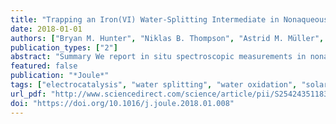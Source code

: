 ```yaml
---
title: "Trapping an Iron(VI) Water-Splitting Intermediate in Nonaqueous Media"
date: 2018-01-01
authors: ["Bryan M. Hunter", "Niklas B. Thompson", "Astrid M. Müller", "George R. Rossman", "Michael G. Hill", "Jay R. Winkler", "Harry B. Gray"]
publication_types: ["2"]
abstract: "Summary We report in situ spectroscopic measurements in nonaqueous media designed to trap an exceptionally strong oxidant generated electrochemically from an iron-containing nickel layered double hydroxide ([NiFe]-LDH) material. Anodic polarization of this material in acetonitrile produces metal-oxo vibrational spectroscopic signatures along with an extremely narrow near-infrared luminescence peak that strongly indicate that the reactive intermediate is cis-dioxo-iron(VI). Chemical trapping experiments reveal that addition of H<sub>2</sub>O to the polarized electrochemical cell produces hydrogen peroxide; and, most importantly, addition of HO<sup>&minus</sup> generates oxygen. Repolarization of the electrode restores the iron(VI) spectroscopic features, confirming that the high-valent oxo complex is active in the electrocatalytic water oxidation cycle."
featured: false
publication: "*Joule*"
tags: ["electrocatalysis", "water splitting", "water oxidation", "solar fuels", "spectroscopy", "layered double hydroxides", "electrochemistry", "spectroelectrochemistry", "catalysis"]
url_pdf: "http://www.sciencedirect.com/science/article/pii/S2542435118300369"
doi: "https://doi.org/10.1016/j.joule.2018.01.008"
---
```

